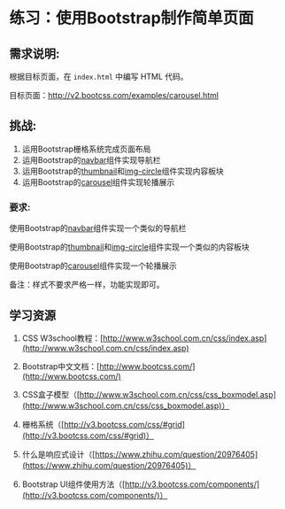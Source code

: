 # 练习：使用Bootstrap制作简单页面

## 需求说明:

根据目标页面，在 `index.html` 中编写 HTML 代码。

目标页面：http://v2.bootcss.com/examples/carousel.html

## 挑战:

1. 运用Bootstrap栅格系统完成页面布局
2. 运用Bootstrap的[navbar](http://v3.bootcss.com/components/#navbar)组件实现导航栏
3. 运用Bootstrap的[thumbnail](http://v3.bootcss.com/components/#thumbnails-custom-content)和[img-circle](http://v3.bootcss.com/css/#images-shapes)组件实现内容板块
4. 运用Bootstrap的[carousel](http://v3.bootcss.com/javascript/#carousel)组件实现轮播展示

### 要求:

使用Bootstrap的[navbar](http://v3.bootcss.com/components/#navbar)组件实现一个类似的导航栏

使用Bootstrap的[thumbnail](http://v3.bootcss.com/components/#thumbnails-custom-content)和[img-circle](http://v3.bootcss.com/css/#images-shapes)组件实现一个类似的内容板块

使用Bootstrap的[carousel](http://v3.bootcss.com/javascript/#carousel)组件实现一个轮播展示

备注：样式不要求严格一样，功能实现即可。

## 学习资源

1. CSS W3school教程：[http://www.w3school.com.cn/css/index.asp](http://www.w3school.com.cn/css/index.asp)

2. Bootstrap中文文档：[http://www.bootcss.com/](http://www.bootcss.com/)

3. CSS盒子模型（[http://www.w3school.com.cn/css/css_boxmodel.asp](http://www.w3school.com.cn/css/css_boxmodel.asp)）

4. 栅格系统（[http://v3.bootcss.com/css/#grid](http://v3.bootcss.com/css/#grid)）

5. 什么是响应式设计（[https://www.zhihu.com/question/20976405](https://www.zhihu.com/question/20976405)）

6. Bootstrap UI组件使用方法（[http://v3.bootcss.com/components/](http://v3.bootcss.com/components/)）
